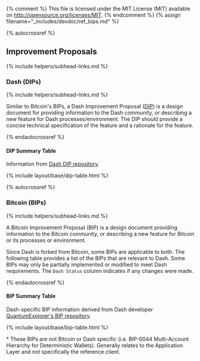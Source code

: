 {% comment %}
This file is licensed under the MIT License (MIT) available on
http://opensource.org/licenses/MIT.
{% endcomment %}
{% assign filename="_includes/devdoc/ref_bips.md" %}

{% autocrossref %}
<!-- __ -->

## Improvement Proposals
{% include helpers/subhead-links.md %}

### Dash (DIPs)
{% include helpers/subhead-links.md %}

Similar to Bitcoin's BIPs, a Dash Improvement Proposal ([DIP](https://github.com/dashpay/dips)) is a design
document for providing information to the Dash community, or describing a new
feature for Dash processes/environment. The DIP should provide a
concise technical specification of the feature and a rationale for the feature.

{% endautocrossref %}

#### DIP Summary Table
<!-- no subhead-links here -->

Information from [Dash DIP repository](https://github.com/dashpay/dips/blob/master/README.md).

{% include layout/base/dip-table.html %}


{% autocrossref %}

### Bitcoin (BIPs)
{% include helpers/subhead-links.md %}

A Bitcoin Improvement Proposal (BIP) is a design document providing information
to the Bitcoin community, or describing a new feature for Bitcoin or its
processes or environment.

Since Dash is forked from Bitcoin, some BIPs are applicable to both. The following
table provides a list of the BIPs that are relevant to Dash. Some BIPs may only
be partially implemented or modified to meet Dash requirements. The `Dash Status`
column indicates if any changes were made.

{% endautocrossref %}

#### BIP Summary Table
<!-- no subhead-links here -->

Dash-specific BIP information derived from Dash developer
[QuantumExplorer's BIP repository](https://github.com/QuantumExplorer/bips/blob/master/README.mediawiki).

{% include layout/base/bip-table.html %}

\* These BIPs are not Bitcoin or Dash specific (i.e. BIP-0044 Multi-Account Hierarchy for Deterministic Wallets). Generally relates to the Application Layer and not specifically the reference client.
